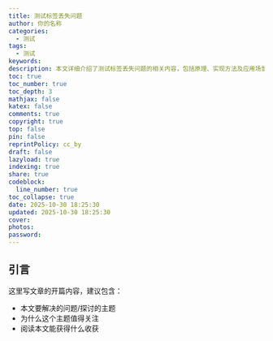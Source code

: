 ```yaml
---
title: 测试标签丢失问题
author: 你的名称
categories:
  - 测试
tags:
  - 测试
keywords:
description: 本文详细介绍了测试标签丢失问题的相关内容，包括原理、实现方法及应用场景。
toc: true
toc_number: true
toc_depth: 3
mathjax: false
katex: false
comments: true
copyright: true
top: false
pin: false
reprintPolicy: cc_by
draft: false
lazyload: true
indexing: true
share: true
codeblock:
  line_number: true
toc_collapse: true
date: 2025-10-30 18:25:30
updated: 2025-10-30 18:25:30
cover:
photos:
password:
---
```


<!-- 
  📝 写作指南：
  1. 基础设置：
     - 发布前务必修改categories和tags，删除"未分类"和"无标签"
     - 每次更新文章后，手动同步updated字段时间

  2. 媒体资源：
     - 建议在source/images下创建covers（封面）和content（内容图）文件夹
     - 图片命名格式：文章标题小写+横线分隔，如"hello-world-1.jpg"

  3. 格式规范：
     - 标题层级：# 一级标题（仅1个）→ ## 二级标题 → ### 三级标题
     - 代码块需指定语言，如```javascript
     - 表格、公式等复杂格式建议先在Markdown编辑器中测试

  4. 发布流程：
     - 本地预览：hexo s
     - 部署命令：hexo clean && hexo g -d
-->

## 引言

这里写文章的开篇内容，建议包含：
- 本文要解决的问题/探讨的主题
- 为什么这个主题值得关注
- 阅读本文能获得什么收获


